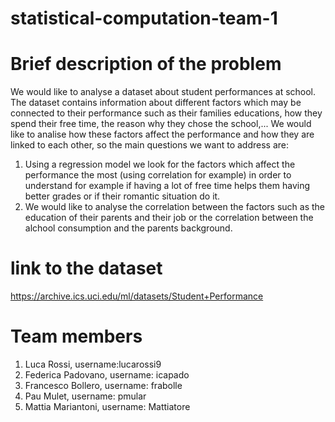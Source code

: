 # statistical-computation-team-1

# Brief description of the problem

We would like to analyse a dataset about student performances at school. The dataset contains information about different factors which may be connected to their performance such as their families educations, how they spend their free time, the reason why they chose the school,...
We would like to analise how these factors affect the performance and how they are linked to each other, so the main questions we want to address are:
1) Using a regression model we look for the factors which affect the performance the most (using correlation for example) in order to understand for example if having a lot of free time helps them having better grades or if their romantic situation do it.
2) We would like to analyse the correlation between the factors such as the education of their parents and their job or the correlation between the alchool consumption and the parents background.


# link to the dataset

https://archive.ics.uci.edu/ml/datasets/Student+Performance


# Team members

1) Luca Rossi, username:lucarossi9
2) Federica Padovano, username: icapado
3) Francesco Bollero, username: frabolle
4) Pau Mulet, username: pmular
5) Mattia Mariantoni, username: Mattiatore
